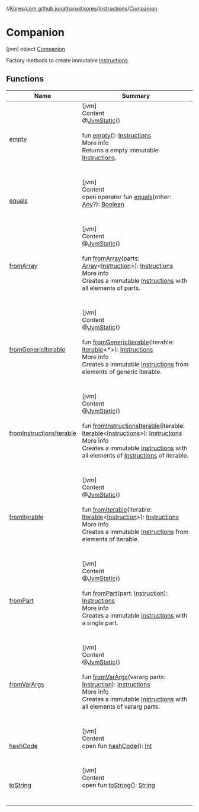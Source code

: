 //[Kores](../../../index.md)/[com.github.jonathanxd.kores](../../index.md)/[Instructions](../index.md)/[Companion](index.md)



# Companion  
 [jvm] object [Companion](index.md)

Factory methods to create immutable [Instructions](../index.md).

   


## Functions  
  
|  Name|  Summary| 
|---|---|
| <a name="com.github.jonathanxd.kores/Instructions.Companion/empty/#/PointingToDeclaration/"></a>[empty](empty.md)| <a name="com.github.jonathanxd.kores/Instructions.Companion/empty/#/PointingToDeclaration/"></a>[jvm]  <br>Content  <br>@[JvmStatic](https://kotlinlang.org/api/latest/jvm/stdlib/kotlin.jvm/-jvm-static/index.html)()  <br>  <br>fun [empty](empty.md)(): [Instructions](../index.md)  <br>More info  <br>Returns a empty immutable [Instructions](../index.md).  <br><br><br>
| <a name="kotlin/Any/equals/#kotlin.Any?/PointingToDeclaration/"></a>[equals](../../../com.github.jonathanxd.kores.util/-simple-resolver/index.md#%5Bkotlin%2FAny%2Fequals%2F%23kotlin.Any%3F%2FPointingToDeclaration%2F%5D%2FFunctions%2F-427383591)| <a name="kotlin/Any/equals/#kotlin.Any?/PointingToDeclaration/"></a>[jvm]  <br>Content  <br>open operator fun [equals](../../../com.github.jonathanxd.kores.util/-simple-resolver/index.md#%5Bkotlin%2FAny%2Fequals%2F%23kotlin.Any%3F%2FPointingToDeclaration%2F%5D%2FFunctions%2F-427383591)(other: [Any](https://kotlinlang.org/api/latest/jvm/stdlib/kotlin/-any/index.html)?): [Boolean](https://kotlinlang.org/api/latest/jvm/stdlib/kotlin/-boolean/index.html)  <br><br><br>
| <a name="com.github.jonathanxd.kores/Instructions.Companion/fromArray/#kotlin.Array[com.github.jonathanxd.kores.Instruction]/PointingToDeclaration/"></a>[fromArray](from-array.md)| <a name="com.github.jonathanxd.kores/Instructions.Companion/fromArray/#kotlin.Array[com.github.jonathanxd.kores.Instruction]/PointingToDeclaration/"></a>[jvm]  <br>Content  <br>@[JvmStatic](https://kotlinlang.org/api/latest/jvm/stdlib/kotlin.jvm/-jvm-static/index.html)()  <br>  <br>fun [fromArray](from-array.md)(parts: [Array](https://kotlinlang.org/api/latest/jvm/stdlib/kotlin/-array/index.html)<[Instruction](../../-instruction/index.md)>): [Instructions](../index.md)  <br>More info  <br>Creates a immutable [Instructions](../index.md) with all elements of parts.  <br><br><br>
| <a name="com.github.jonathanxd.kores/Instructions.Companion/fromGenericIterable/#kotlin.collections.Iterable[*]/PointingToDeclaration/"></a>[fromGenericIterable](from-generic-iterable.md)| <a name="com.github.jonathanxd.kores/Instructions.Companion/fromGenericIterable/#kotlin.collections.Iterable[*]/PointingToDeclaration/"></a>[jvm]  <br>Content  <br>@[JvmStatic](https://kotlinlang.org/api/latest/jvm/stdlib/kotlin.jvm/-jvm-static/index.html)()  <br>  <br>fun [fromGenericIterable](from-generic-iterable.md)(iterable: [Iterable](https://kotlinlang.org/api/latest/jvm/stdlib/kotlin.collections/-iterable/index.html)<*>): [Instructions](../index.md)  <br>More info  <br>Creates a immutable [Instructions](../index.md) from elements of generic iterable.  <br><br><br>
| <a name="com.github.jonathanxd.kores/Instructions.Companion/fromInstructionsIterable/#kotlin.collections.Iterable[com.github.jonathanxd.kores.Instructions]/PointingToDeclaration/"></a>[fromInstructionsIterable](from-instructions-iterable.md)| <a name="com.github.jonathanxd.kores/Instructions.Companion/fromInstructionsIterable/#kotlin.collections.Iterable[com.github.jonathanxd.kores.Instructions]/PointingToDeclaration/"></a>[jvm]  <br>Content  <br>@[JvmStatic](https://kotlinlang.org/api/latest/jvm/stdlib/kotlin.jvm/-jvm-static/index.html)()  <br>  <br>fun [fromInstructionsIterable](from-instructions-iterable.md)(iterable: [Iterable](https://kotlinlang.org/api/latest/jvm/stdlib/kotlin.collections/-iterable/index.html)<[Instructions](../index.md)>): [Instructions](../index.md)  <br>More info  <br>Creates a immutable [Instructions](../index.md) with all elements of [Instructions](../index.md) of iterable.  <br><br><br>
| <a name="com.github.jonathanxd.kores/Instructions.Companion/fromIterable/#kotlin.collections.Iterable[com.github.jonathanxd.kores.Instruction]/PointingToDeclaration/"></a>[fromIterable](from-iterable.md)| <a name="com.github.jonathanxd.kores/Instructions.Companion/fromIterable/#kotlin.collections.Iterable[com.github.jonathanxd.kores.Instruction]/PointingToDeclaration/"></a>[jvm]  <br>Content  <br>@[JvmStatic](https://kotlinlang.org/api/latest/jvm/stdlib/kotlin.jvm/-jvm-static/index.html)()  <br>  <br>fun [fromIterable](from-iterable.md)(iterable: [Iterable](https://kotlinlang.org/api/latest/jvm/stdlib/kotlin.collections/-iterable/index.html)<[Instruction](../../-instruction/index.md)>): [Instructions](../index.md)  <br>More info  <br>Creates a immutable [Instructions](../index.md) from elements of iterable.  <br><br><br>
| <a name="com.github.jonathanxd.kores/Instructions.Companion/fromPart/#com.github.jonathanxd.kores.Instruction/PointingToDeclaration/"></a>[fromPart](from-part.md)| <a name="com.github.jonathanxd.kores/Instructions.Companion/fromPart/#com.github.jonathanxd.kores.Instruction/PointingToDeclaration/"></a>[jvm]  <br>Content  <br>@[JvmStatic](https://kotlinlang.org/api/latest/jvm/stdlib/kotlin.jvm/-jvm-static/index.html)()  <br>  <br>fun [fromPart](from-part.md)(part: [Instruction](../../-instruction/index.md)): [Instructions](../index.md)  <br>More info  <br>Creates a immutable [Instructions](../index.md) with a single part.  <br><br><br>
| <a name="com.github.jonathanxd.kores/Instructions.Companion/fromVarArgs/#kotlin.Array[com.github.jonathanxd.kores.Instruction]/PointingToDeclaration/"></a>[fromVarArgs](from-var-args.md)| <a name="com.github.jonathanxd.kores/Instructions.Companion/fromVarArgs/#kotlin.Array[com.github.jonathanxd.kores.Instruction]/PointingToDeclaration/"></a>[jvm]  <br>Content  <br>@[JvmStatic](https://kotlinlang.org/api/latest/jvm/stdlib/kotlin.jvm/-jvm-static/index.html)()  <br>  <br>fun [fromVarArgs](from-var-args.md)(vararg parts: [Instruction](../../-instruction/index.md)): [Instructions](../index.md)  <br>More info  <br>Creates a immutable [Instructions](../index.md) with all elements of vararg parts.  <br><br><br>
| <a name="kotlin/Any/hashCode/#/PointingToDeclaration/"></a>[hashCode](../../../com.github.jonathanxd.kores.util/-simple-resolver/index.md#%5Bkotlin%2FAny%2FhashCode%2F%23%2FPointingToDeclaration%2F%5D%2FFunctions%2F-427383591)| <a name="kotlin/Any/hashCode/#/PointingToDeclaration/"></a>[jvm]  <br>Content  <br>open fun [hashCode](../../../com.github.jonathanxd.kores.util/-simple-resolver/index.md#%5Bkotlin%2FAny%2FhashCode%2F%23%2FPointingToDeclaration%2F%5D%2FFunctions%2F-427383591)(): [Int](https://kotlinlang.org/api/latest/jvm/stdlib/kotlin/-int/index.html)  <br><br><br>
| <a name="kotlin/Any/toString/#/PointingToDeclaration/"></a>[toString](../../../com.github.jonathanxd.kores.util/-simple-resolver/index.md#%5Bkotlin%2FAny%2FtoString%2F%23%2FPointingToDeclaration%2F%5D%2FFunctions%2F-427383591)| <a name="kotlin/Any/toString/#/PointingToDeclaration/"></a>[jvm]  <br>Content  <br>open fun [toString](../../../com.github.jonathanxd.kores.util/-simple-resolver/index.md#%5Bkotlin%2FAny%2FtoString%2F%23%2FPointingToDeclaration%2F%5D%2FFunctions%2F-427383591)(): [String](https://kotlinlang.org/api/latest/jvm/stdlib/kotlin/-string/index.html)  <br><br><br>

